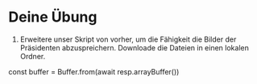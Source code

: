 # Deine Übung

1. Erweitere unser Skript von vorher, um die Fähigkeit die Bilder der Präsidenten abzuspreichern. Downloade die Dateien in einen lokalen Ordner.


const buffer = Buffer.from(await resp.arrayBuffer())